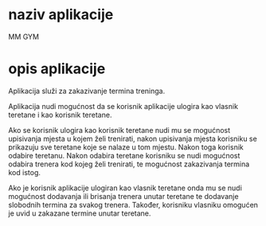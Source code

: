 # naziv aplikacije
MM GYM

# opis aplikacije
Aplikacija služi za zakazivanje termina treninga. 

Aplikacija nudi mogućnost da se korisnik aplikacije ulogira kao vlasnik teretane i kao korisnik teretane.

Ako se korisnik ulogira kao korisnik teretane nudi mu se mogućnost upisivanja mjesta u kojem želi trenirati, nakon upisivanja mjesta korisniku se prikazuju sve teretane koje se nalaze u tom mjestu. Nakon toga korisnik odabire teretanu. Nakon odabira teretane korisniku se nudi mogućnost odabira trenera kod kojeg želi trenirati, te mogućnost zakazivanja termina kod istog. 

Ako je korisnik aplikacije ulogiran kao vlasnik teretane onda mu se nudi mogućnost dodavanja ili brisanja trenera unutar teretane te dodavanje slobodnih termina za svakog trenera. Također, korisniku vlasniku omogućen je uvid u zakazane termine unutar teretane.

